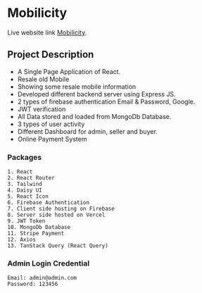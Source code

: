 # Mobilicity
Live website link [Mobilicity](https://mobilicity-ea121.web.app/).

## Project Description

* A Single Page Application of React.
* Resale old Mobile
* Showing some resale mobile information
* Developed different backend server using Express JS.
* 2 types of firebase authentication Email & Password, Google.
* JWT verification
* All Data stored and loaded from MongoDb Database.
* 3 types of user activity
* Different Dashboard for admin, seller and buyer.
* Online Payment System

### Packages

    1. React
    2. React Router
    3. Tailwind
    4. Daisy UI
    5. React Icon
    6. Firebase Authentication
    7. Client side hosting on Firebase
    8. Server side hosted on Vercel
    9. JWT Token
    10. MongoDb Database
    11. Stripe Payment
    12. Axios
    13. TanStack Query (React Query)

### Admin Login Credential

    Email: admin@admin.com
    Password: 123456

    